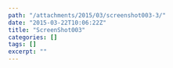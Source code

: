 ```yaml
---
path: "/attachments/2015/03/screenshot003-3/"
date: "2015-03-22T10:06:22Z"
title: "ScreenShot003"
categories: []
tags: []
excerpt: ""
---
```



